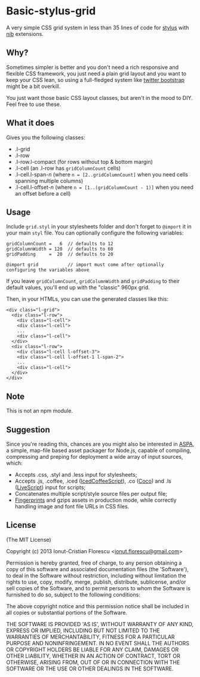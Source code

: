 # Basic-stylus-grid

A very simple CSS grid system in less than 35 lines of code for [stylus](http://learnboost.github.io/stylus/) with [nib](http://visionmedia.github.io/nib/) extensions.

## Why?

Sometimes simpler is better and you don't need a rich responsive and flexible CSS framework, you just need a plain grid layout and you want to keep your CSS lean, so using a full-fledged system like [twitter bootstrap](http://twitter.github.io/bootstrap/) might be a bit overkill.

You just want those basic CSS layout classes, but aren't in the mood to DIY. Feel free to use these.

## What it does

Gives you the following classes:
- .l-grid
- .l-row
- .l-row.l-compact (for rows without top & bottom margin)
- .l-cell (an .l-row has `gridColumnCount` cells)
- .l-cell.l-span-*n* (where `n = [2..gridColumnCount]` when you need cells spanning multiple columns)
- .l-cell.l-offset-*n* (where `n = [1..(gridColumnCount - 1)]` when you need an offset before a cell)

## Usage

Include `grid.styl` in your stylesheets folder and don't forget to `@import` it in your main `styl` file.
You can optionally configure the following variables:

    gridColumnCount =   6  // defaults to 12
    gridColumnWidth = 120  // defaults to 60
    gridPadding     =  20  // defaults to 20

    @import grid           // import must come after optionally configuring the variables above

If you leave `gridColumnCount`, `gridColumnWidth` and `gridPadding` to their default values, you'll end up with the "classic" 960px grid.

Then, in your HTMLs, you can use the generated classes like this:

    <div class="l-grid">
      <div class="l-row">
        <div class="l-cell">
        <div class="l-cell">
        ...
        <div class="l-cell">
      </div>
      <div class="l-row">
        <div class="l-cell l-offset-3">
        <div class="l-cell l-offset-1 l-span-2">
        ...
        <div class="l-cell">
      </div>
    </div>

## Note
This is not an npm module.

## Suggestion

Since you're reading this, chances are you might also be interested in [ASPA](https://github.com/icflorescu/aspa), a simple, map-file based asset packager for Node.js, capable of compiling, compressing and preping for deployment a wide array of input sources, which:
- Accepts .css, .styl and .less input for stylesheets;
- Accepts .js, .coffee, .iced ([IcedCoffeeScript](http://maxtaco.github.com/coffee-script/)), .co ([Coco](https://github.com/satyr/coco#readme)) and .ls ([LiveScript](http://livescript.net/)) input for scripts;
- Concatenates multiple script/style source files per output file;
- [Fingerprints](http://guides.rubyonrails.org/asset_pipeline.html#what-is-fingerprinting-and-why-should-i-care) and gzips assets in production mode, while correctly handling image and font file URLs in CSS files.

## License

(The MIT License)

Copyright (c) 2013 Ionut-Cristian Florescu &lt;ionut.florescu@gmail.com&gt;

Permission is hereby granted, free of charge, to any person obtaining a copy of this software and associated documentation files (the 'Software'), to deal in the Software without restriction, including without limitation the rights to use, copy, modify, merge, publish, distribute, sublicense, and/or sell copies of the Software, and to permit persons to whom the Software is furnished to do so, subject to the following conditions:

The above copyright notice and this permission notice shall be included in all copies or substantial portions of the Software.

THE SOFTWARE IS PROVIDED 'AS IS', WITHOUT WARRANTY OF ANY KIND, EXPRESS OR IMPLIED, INCLUDING BUT NOT LIMITED TO THE WARRANTIES OF MERCHANTABILITY, FITNESS FOR A PARTICULAR PURPOSE AND NONINFRINGEMENT. IN NO EVENT SHALL THE AUTHORS OR COPYRIGHT HOLDERS BE LIABLE FOR ANY CLAIM, DAMAGES OR OTHER LIABILITY, WHETHER IN AN ACTION OF CONTRACT,
TORT OR OTHERWISE, ARISING FROM, OUT OF OR IN CONNECTION WITH THE SOFTWARE OR THE USE OR OTHER DEALINGS IN THE SOFTWARE.
